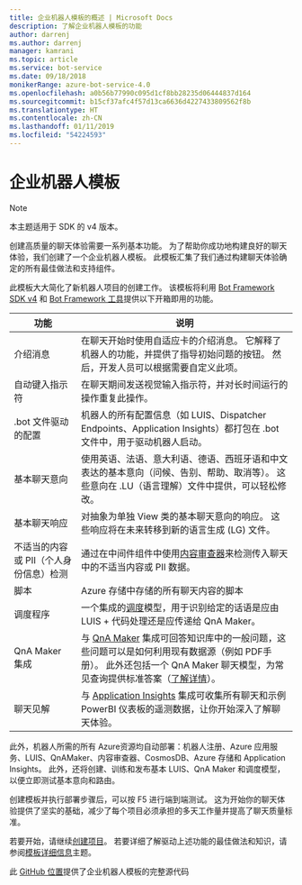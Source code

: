 ```yaml
---
title: 企业机器人模板的概述 | Microsoft Docs
description: 了解企业机器人模板的功能
author: darrenj
ms.author: darrenj
manager: kamrani
ms.topic: article
ms.service: bot-service
ms.date: 09/18/2018
monikerRange: azure-bot-service-4.0
ms.openlocfilehash: a0b56b77990c095d1cf8bb28235d06444837d164
ms.sourcegitcommit: b15cf37afc4f57d13ca6636d4227433809562f8b
ms.translationtype: HT
ms.contentlocale: zh-CN
ms.lasthandoff: 01/11/2019
ms.locfileid: "54224593"
---
```

# <a name="enterprise-bot-template"></a>企业机器人模板 

> [!NOTE]
> 本主题适用于 SDK 的 v4 版本。 

创建高质量的聊天体验需要一系列基本功能。 为了帮助你成功地构建良好的聊天体验，我们创建了一个企业机器人模板。 此模板汇集了我们通过构建聊天体验确定的所有最佳做法和支持组件。 

此模板大大简化了新机器人项目的创建工作。 该模板将利用 [Bot Framework SDK v4](https://github.com/Microsoft/botbuilder) 和 [Bot Framework 工具](https://github.com/Microsoft/botbuilder-tools)提供以下开箱即用的功能。

功能 | 说明 |
------------ | -------------
介绍消息 | 在聊天开始时使用自适应卡的介绍消息。 它解释了机器人的功能，并提供了指导初始问题的按钮。 然后，开发人员可以根据需要自定义此项。
自动键入指示符  | 在聊天期间发送视觉输入指示符，并对长时间运行的操作重复此操作。
.bot 文件驱动的配置 | 机器人的所有配置信息（如 LUIS、Dispatcher Endpoints、Application Insights）都打包在 .bot 文件中，用于驱动机器人启动。
基本聊天意向  | 使用英语、法语、意大利语、德语、西班牙语和中文表达的基本意向（问候、告别、帮助、取消等）。 这些意向在 .LU（语言理解）文件中提供，可以轻松修改。
基本聊天响应  | 对抽象为单独 View 类的基本聊天意向的响应。 这些响应将在未来转移到新的语言生成 (LG) 文件。
不适当的内容或 PII（个人身份信息）检测  |通过在中间件组件中使用[内容审查器](https://azure.microsoft.com/en-us/services/cognitive-services/content-moderator/)来检测传入聊天中的不适当内容或 PII 数据。
脚本  | Azure 存储中存储的所有聊天内容的脚本
调度程序 | 一个集成的[调度](https://docs.microsoft.com/en-us/azure/bot-service/bot-builder-tutorial-dispatch?view=azure-bot-service-4.0&tabs=csaddref%2Ccsbotconfig)模型，用于识别给定的话语是应由 LUIS + 代码处理还是应传递给 QnA Maker。
QnA Maker 集成  | 与 [QnA Maker](https://www.qnamaker.ai) 集成可回答知识库中的一般问题，这些问题可以是如何利用现有数据源（例如 PDF手册）。 此外还包括一个 QnA Maker 聊天模型，为常见查询提供标准答案（[了解详情](https://docs.microsoft.com/en-us/azure/cognitive-services/qnamaker/how-to/chit-chat-knowledge-base)）。
聊天见解  | 与 [Application Insights](https://azure.microsoft.com/en-gb/services/application-insights/) 集成可收集所有聊天和示例 PowerBI 仪表板的遥测数据，让你开始深入了解聊天体验。

此外，机器人所需的所有 Azure资源均自动部署：机器人注册、Azure 应用服务、LUIS、QnAMaker、内容审查器、CosmosDB、Azure 存储和 Application Insights。 此外，还将创建、训练和发布基本 LUIS、QnA Maker 和调度模型，以便立即测试基本意向和路由。

创建模板并执行部署步骤后，可以按 F5 进行端到端测试。 这为开始你的聊天体验提供了坚实的基础，减少了每个项目必须承担的多天工作量并提高了聊天质量标准。

若要开始，请继续[创建项目](bot-builder-enterprise-template-create-project.md)。 若要详细了解驱动上述功能的最佳做法和知识，请参阅[模板详细信息](bot-builder-enterprise-template-overview-detail.md)主题。 

此 [GitHub 位置](https://github.com/Microsoft/AI/tree/master/templates/Enterprise-Template)提供了企业机器人模板的完整源代码
